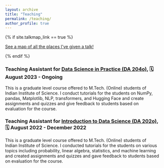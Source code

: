 ```yaml
---
layout: archive
title: "Teaching"
permalink: /teaching/
author_profile: true
---
```


{% if site.talkmap_link == true %}

<p style="text-decoration:underline;"><a href="/teaching.md">See a map of all the places I've given a talk!</a></p>

{% endif %}
### Teaching Assistant for [Data Science in Practice (DA 204o)](https://iken.iisc.ac.in/mtech-online/SOI_Aug_2023.pdf), 🗓️ August 2023 - Ongoing

This is a graduate level course offered to M.Tech. (Online) students of Indian Institute of Science. I conduct tutorials for the students on NumPy, pandas, Matplotlib, NLP, transformers, and Hugging Face and create assignments and quizzes and give feedback to students based on evaluation for the course.

### Teaching Assistant for [Introduction to Data Science (DA 202o)](https://iken.iisc.ac.in/mtech-online/ds-da202A22.html), 🗓️ August 2022 - December 2022

This is a graduate level course offered to M.Tech. (Online) students of Indian Institute of Science. I conducted tutorials for the students on various topics including probability, linear algebra, statistics, and machine learning and created assignments and quizzes and gave feedback to students based on evaluation for the course.



